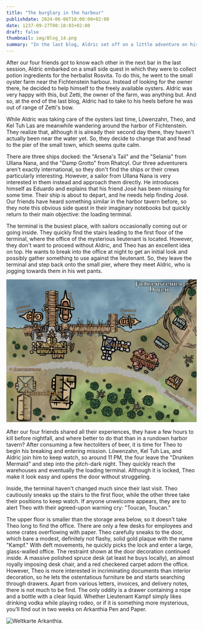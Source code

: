 ```yaml
---
title: "The burglary in the harbour"
publishdate: 2024-06-06T10:00:00+02:00
date: 1237-09-27T00:10:03+02:00
draft: false
thumbnail: img/Blog_14.png
summary: "In the last blog, Aldric set off on a little adventure on his own. He explored the oyster farm near Fichtenstein harbour and got to know its owner, Zetti. Today we find out what our other three friends have been up to in the meantime. You can find out why it all ended in a break-in here:"
---
```


After our four friends got to know each other in the next bar in the last session, Aldric embarked on a small side quest in which they were to collect potion ingredients for the herbalist Rosvita. To do this, he went to the small oyster farm near the Fichtenstein harbour. Instead of looking for the owner there, he decided to help himself to the freely available oysters. Aldric was very happy with this, but Zetti, the owner of the farm, was anything but. And so, at the end of the last blog, Aldric had to take to his heels before he was out of range of Zetti's bow.

While Aldric was taking care of the oysters last time, Löwenzahn, Theo, and Kel Tuh Las are meanwhile wandering around the harbor of Fichtenstein. They realize that, although it is already their second day there, they haven't actually been near the water yet. So, they decide to change that and head to the pier of the small town, which seems quite calm. 

There are three ships docked: the "Arsena's Tail" and the "Selania" from Ullana Nana, and the "Damp Grotto" from Rhatcyl. Our three adventurers aren't exactly international, so they don't find the ships or their crews particularly interesting. However, a sailor from Ullana Nana is very interested in them instead and approach them directly. He introduces himself as Eduardo and explains that his friend José has been missing for some time. Their ship is about to depart, and he needs help finding José. Our friends have heard something similar in the harbor tavern before, so they note this obvious side quest in their imaginary notebooks but quickly return to their main objective: the loading terminal. 

The terminal is the busiest place, with sailors occasionally coming out or going inside. They quickly find the stairs leading to the first floor of the terminal, where the office of the mysterious lieutenant is located. However, they don't want to proceed without Aldric, and Theo has an excellent idea on top. He wants to break into the office at night to get an initial look and possibly gather something to use against the lieutenant. So, they leave the terminal and step back onto the small pier, where they meet Aldric, who is jogging towards them in his wet pants.

<div class="img-max center">
  <img class="img-fluid rounded" title="Karte Fichtenstein Hafen" alt="Karte Fichtenstein Hafen." src="./img/fichtenstein_hafen.jpg" />
</div>

After our four friends shared all their experiences, they have a few hours to kill before nightfall, and where better to do that than in a rundown harbor tavern? After consuming a few hectoliters of beer, it is time for Theo to begin his breaking and entering mission. Löwenzahn, Kel Tuh Las, and Aldric join him to keep watch, so around 11 PM, the four leave the "Drunken Mermaid" and step into the pitch-dark night. They quickly reach the warehouses and eventually the loading terminal. Although it is locked, Theo make it look easy and opens the door without struggeling.

Inside, the terminal haven't changed much since their last visit. Theo cautiously sneaks up the stairs to the first floor, while the other three take their positions to keep watch. If anyone unwelcome appears, they are to alert Theo with their agreed-upon warning cry: "Toucan, Toucan."

The upper floor is smaller than the storage area below, so it doesn't take Theo long to find the office. There are only a few desks for employees and some crates overflowing with paper. Theo carefully sneaks to the door, which bare a modest, definitely not flashy, solid gold plaque with the name "Kampf." With deft movements, he quickly picks the lock and enter a large, glass-walled office. The restraint shown at the door decoration continued inside. A massive polished spruce desk (at least he buys locally), an almost royally imposing desk chair, and a red checkered carpet adorn the office. However, Theo is more interested in incriminating documents than interior decoration, so he lets the ostentatious furniture be and starts searching through drawers. Apart from various letters, invoices, and delivery notes, there is not much to be find. The only oddity is a drawer containing a rope and a bottle with a clear liquid. Whether Lieutenant Kampf simply likes drinking vodka while playing rodeo, or if it is something more mysterious, you’ll find out in two weeks on Arkanthia Pen and Paper.

<div class="center">
  <img class="img-fluid" title="Weltkarte Arkanthia" alt="Weltkarte Arkanthia." src="./img/Arkanthia_Full_Map_Fichtenstein.jpg" />
</div>


